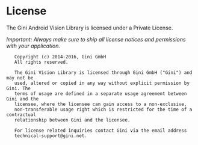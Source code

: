 License
=======

The Gini Android Vision Library is licensed under a Private License.

*Important: Always make sure to ship all license notices and permissions with your application.*

```
   Copyright (c) 2014-2016, Gini GmbH
   All rights reserved.
   
   The Gini Vision Library is licensed through Gini GmbH ("Gini") and may not be
   used, altered or copied in any way without explicit permission by Gini. The
   terms of usage are defined in a separate usage agreement between Gini and the
   licensee, where the licensee can gain access to a non-exclusive,
   non-transferable usage right which is restricted for the time of a contractual
   relationship between Gini and the licensee.

   For license related inquiries contact Gini via the email address 
   technical-support@gini.net.
```
